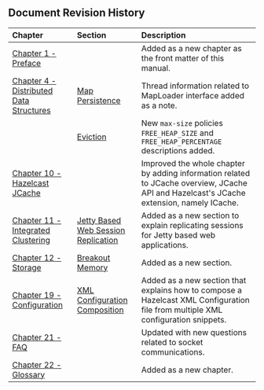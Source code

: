 

## Document Revision History

|Chapter|Section|Description|
|:-------|:-------|:-----------|
|[Chapter 1 - Preface](#preface)||Added as a new chapter as the front matter of this manual.|
|[Chapter 4 - Distributed Data Structures](#distributed-data-structures)|[Map Persistence](#map-persistence)|Thread information related to MapLoader interface added as a note.
||[Eviction](#eviction)|New `max-size` policies `FREE_HEAP_SIZE` and `FREE_HEAP_PERCENTAGE` descriptions added.
|[Chapter 10 - Hazelcast JCache](#hazelcast-jcache)||Improved the whole chapter by adding information related to JCache overview, JCache API and Hazelcast's JCache extension, namely ICache.|
|[Chapter 11 - Integrated Clustering](#integrated-clustering)|[Jetty Based Web Session Replication](#jetty-based-web-session-replication)|Added as a new section to explain replicating sessions for Jetty based web applications.|
|[Chapter 12 - Storage](#storage)|[Breakout Memory](#breakout-memory)|Added as a new section.|
|[Chapter 19 - Configuration](#configuration)|[XML Configuration Composition](#xml-configuration-composition)|Added as a new section that explains how to compose a Hazelcast XML Configuration file from multiple XML configuration snippets.|
|[Chapter 21 - FAQ](#frequently-asked-questions)||Updated with new questions related to socket communications.|
|[Chapter 22 - Glossary](#glossary)||Added as a new chapter.|






<br> </br>


